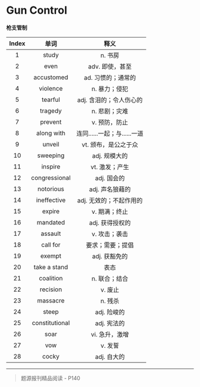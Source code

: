 # Gun Control

**枪支管制**

| Index |      单词      |             释义             |
| :---: | :------------: | :--------------------------: |
|   1   |     study      |           n. 书房            |
|   2   |      even      |       adv. 即使，甚至        |
|   3   |   accustomed   |      ad. 习惯的；通常的      |
|   4   |    violence    |        n. 暴力；侵犯         |
|   5   |    tearful     |   adj. 含泪的；令人伤心的    |
|   6   |    tragedy     |        n. 悲剧；灾难         |
|   7   |    prevent     |        v. 预防，防止         |
|   8   |   along with   | 连同......一起；与......一道 |
|   9   |     unveil     |     vt. 颁布，是公之于众     |
|  10   |    sweeping    |        adj. 规模大的         |
|  11   |    inspire     |        vt. 激发；产生        |
|  12   | congressional  |         adj. 国会的          |
|  13   |   notorious    |       adj. 声名狼藉的        |
|  14   |  ineffective   |   adj. 无效的；不起作用的    |
|  15   |     expire     |        v. 期满；终止         |
|  16   |    mandated    |       adj. 获得授权的        |
|  17   |    assault     |        v. 攻击；袭击         |
|  18   |    call for    |       要求；需要；提倡       |
|  19   |     exempt     |        adj. 获豁免的         |
|  20   |  take a stand  |             表态             |
|  21   |   coalition    |        n. 联合；结合         |
|  22   |    recision    |           v. 废止            |
|  23   |    massacre    |           n. 残杀            |
|  24   |     steep      |         adj. 险峻的          |
|  25   | constitutional |         adj. 宪法的          |
|  26   |      soar      |        vi. 急升，激增        |
|  27   |      vow       |           v. 发誓            |
|  28   |     cocky      |         adj. 自大的          |

------

> 题源报刊精品阅读 - P140